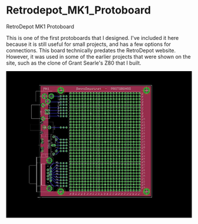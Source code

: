 # Retrodepot_MK1_Protoboard
RetroDepot MK1 Protoboard

This is one of the first protoboards that I designed.  I've included it here because it is still useful for small projects, and has a few options for connections.  This board technically predates the RetroDepot website.  However, it was used in some of the earlier projects that were shown on the site, such as the clone of Grant Searle's Z80 that I built.

![PCB](https://github.com/jdgabbard/Retrodepot_MK1_Protoboard/blob/ee4e86ec8da4f6bf429afa67b2dcf504ab4815c2/Pictures/Board.JPG)